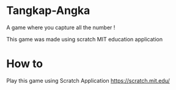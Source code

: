 # Tangkap-Angka
A game where you capture all the number !  

This game was made using scratch MIT education application  

# How to
Play this game using Scratch Application
https://scratch.mit.edu/
